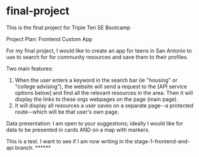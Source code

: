 # final-project
This is the final project for Triple Ten SE Bootcamp

Project Plan: Frontend Custom App

For my final project, I would like to create an app for teens in San Antonio to use to search for for community resources and save them to their profiles. 

Two main features:
1. When the user enters a keyword in the search bar (ie "housing" or "college advising"), the website will send a request to the [API service options below] and find all the relevant resources in the area. Then it will display the links to these orgs webpages on the page (main page). 
2. It will display all resources a user saves on a separate page--a protected route--which will be that user's own page.

Data presentation:
I am open to your suggestions; ideally I would like for data to be presented in cards AND on a map with markers.

This is a test. I want to see if I am now writing in the stage-1-frontend-and-api branch. ******